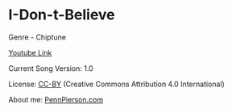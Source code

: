 # I-Don-t-Believe
Genre - Chiptune

[Youtube Link](https://www.youtube.com/watch?v=7_SnnF64tlk&index=21&list=PLye9mcKwe2zy3KW8uK_3F7HVMjJjdqSqU)

Current Song Version: 1.0

License: [CC-BY](http://creativecommons.org/licenses/by/4.0/) (Creative Commons Attribution 4.0 International)

About me: [PennPierson.com](http://pennpierson.com/)
